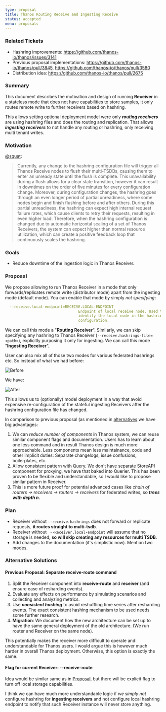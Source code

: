 ```yaml
---
type: proposal
title: Thanos Routing Receive and Ingesting Receive
status: accepted
menu: proposals
---
```


### Related Tickets

* Hashring improvements: https://github.com/thanos-io/thanos/issues/3141
* Previous proposal implementations: https://github.com/thanos-io/thanos/pull/3845, https://github.com/thanos-io/thanos/pull/3580
* Distribution idea: https://github.com/thanos-io/thanos/pull/2675

### Summary

This document describes the motivation and design of running **Receiver** in a stateless mode that does not have capabilities to store samples, it only routes remote write to further receivers based on hashring.

This allows setting optional deployment model were only ***routing receivers*** are using hashring files and does the routing and replication. That allows ***ingesting receivers*** to not handle any routing or hashring, only receiving multi tenant writes.

### Motivation

[@squat](https://github.com/squat):

> Currently, any change to the hashring configuration file will trigger all Thanos Receive nodes to flush their multi-TSDBs, causing them to enter an unready state until the flush is complete. This unavailability during a flush allows for a clear state transition, however it can result in downtimes on the order of five minutes for every configuration change. Moreover, during configuration changes, the hashring goes through an even longer period of partial unreadiness, where some nodes begin and finish flushing before and after others. During this partial unreadiness, the hashring can expect high internal request failure rates, which cause clients to retry their requests, resulting in even higher load. Therefore, when the hashring configuration is changed due to automatic horizontal scaling of a set of Thanos Receivers, the system can expect higher than normal resource utilization, which can create a positive feedback loop that continuously scales the hashring.

### Goals

* Reduce downtime of the ingestion logic in Thanos Receiver.

### Proposal

We propose allowing to run Thanos Receiver in a mode that only forwards/replicates remote write (distributor mode) apart from the ingesting mode (default mode). You can enable that mode by simply *not specifying*:

```yaml
  --receive.local-endpoint=RECEIVE.LOCAL-ENDPOINT
                                 Endpoint of local receive node. Used to
                                 identify the local node in the hashring
                                 configuration.
```

We can call this mode a "**Routing Receiver**". Similarly, we can skip specifying any hashring to Thanos Receiver (`--receive.hashrings-file=<path>`), explicitly purposing it only for ingesting. We can call this mode "**Ingesting Receiver**".

User can also mix all of those two modes for various federated hashrings etc. So instead of what we had before:

![Before](https://docs.google.com/drawings/d/e/2PACX-1vTfko27YB_3ab7ZL8ODNG5uCcrpqKxhmqaz3lW-yhGN3_oNxkTrqXmwwlcZjaWf3cGgAJIM4CMwwkEV/pub?w=960&h=720)

We have:

![After](https://docs.google.com/drawings/d/e/2PACX-1vTVrtCGjR4iMbrU7Kj6QAn1a1m4fr-kvoQVDAK4lzQ_wWfXfpLLEE9HB948-WHI5ZG6s1iGWt51R593/pub?w=960&h=720)

This allows us to (optionally) model deployment in a way that avoid expensive re-configuration of the stateful ingesting Receivers after the hashring configuration file has changed.

In comparison to previous proposal (as mentioned in [alternatives](#previous-proposal-separate-receive-route-command) we have big advantages:

1. We can *reduce number of components* in Thanos system, we can reuse similar component flags and documentation. Users has to learn about one less command and in result Thanos design is much more approachable. Less components mean less maintainance, code and other implicit duties: Separate changelogs, issue confusions, boilerplates, etc.
2. Allow consistent pattern with Query. We don't have separate StoreAPI component for proxying, we have that baked into Querier. This has been proven to be flexible and understandable, so I would like to propose similar pattern in Receiver.
3. This is more future proof for potential advanced cases like *chain of routers -> receivers -> routers -> receivers* for federated writes, so ***trees with depth n***.

### Plan

* Receiver without `--receive.hashrings` does not forward or replicate requests, **it routes straight to multi-tsdb**.
* Receiver without ` --Receiver.local-endpoint` will assume that no storage is needed, **so will skip creating any resources for multi TSDB**.
* Add changes to the documentation (it's simplistic now). Mention two modes.

### Alternative Solutions

#### Previous Proposal: Separate receive-route command

1. Split the Receiver component into **receive-route** and **receiver** (and ensure ease of resharding events).
2. Evaluate any effects on performance by simulating scenarios and collecting and analyzing metrics.
3. Use ***consistent hashing*** to avoid reshuffling time series after resharding events. The exact consistent hashing mechanism to be used needs some further research.
4. **Migration**: We document how the new architecture can be set up to have the same general deployment of the old architecture. (We run router and Receiver on the same node).

This potentially makes the receiver more difficult to operate and understandable for Thanos users. I would argue this is however much harder in overall Thanos deployment. Otherwise, this option is exactly the same.

#### Flag for current Receiver: --receive-route

Idea would be similar same as in [Proposal](#proposal), but there will be explicit flag to turn off local storage capabilities.

I think we can have much more understandable logic if *we simply not* configure hashring for **ingesting receivers** and not configure local hashring endpoint to notify that such Receiver instance will never store anything.
